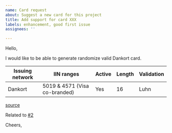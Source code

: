 ```yaml
---
name: Card request
about: Suggest a new card for this project
title: Add support for card XXX
labels: enhancement, good first issue
assignees: ''

---
```


<!-- Replace Dankort with the card you want -->
<!--Fill the table as per the wiki link or any other valid soure-->

Hello,

I would like to be able to generate randomize valid Dankort card.

| Issuing network | IIN ranges | Active | Length |  Validation |
| -- | -- | -- | -- | -- |
| Dankort | 5019 & 4571 (Visa co-branded) | Yes | 16 | Luhn |

[source](https://en.wikipedia.org/wiki/Payment_card_number#Issuer_identification_number_%28IIN%29)

<!-- You dont have to implement the card yourself, but if you want to look into, check this how-to guide: https://github.com/d-edge/Cardizer/blob/main/.github/CONTRIBUTING.md#add-a-new-card -->

Related to [#2](https://github.com/d-edge/Cardizer/issues/2)

Cheers,
